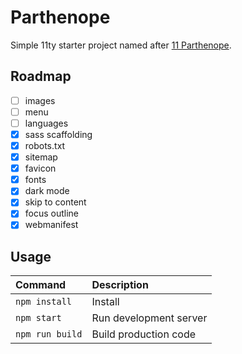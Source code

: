 # Parthenope
Simple 11ty starter project named after [11 Parthenope](https://en.wikipedia.org/wiki/11_Parthenope).

## Roadmap
- [ ] images
- [ ] menu
- [ ] languages
- [x] sass scaffolding
- [x] robots.txt
- [x] sitemap
- [x] favicon
- [x] fonts
- [x] dark mode
- [x] skip to content
- [x] focus outline
- [x] webmanifest

## Usage
| Command | Description |
| :--- | :--- |
| `npm install` | Install |
| `npm start` | Run development server |
| `npm run build` | Build production code |
